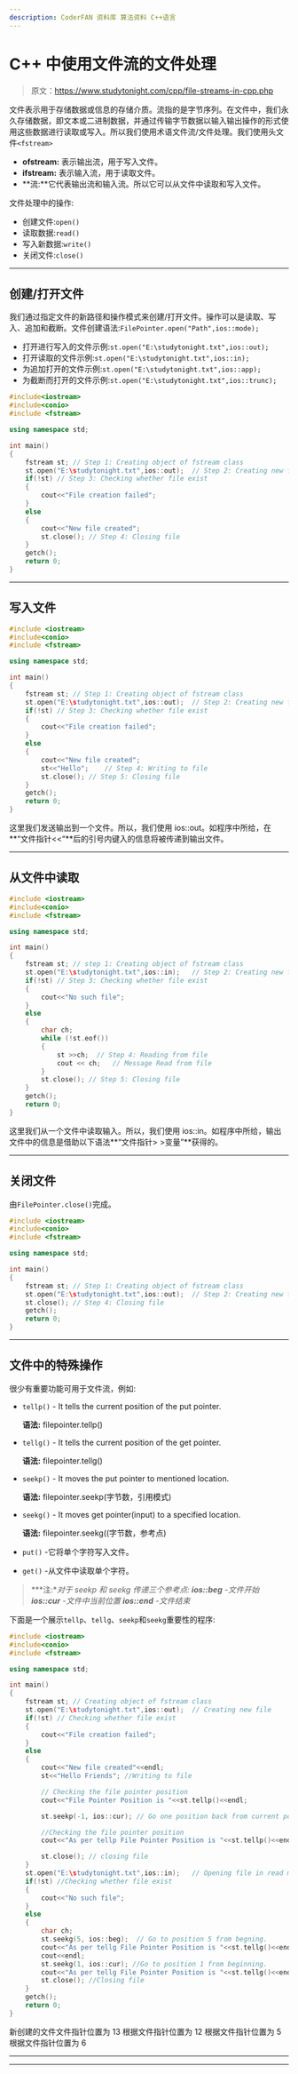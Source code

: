 ```yaml
---
description: CoderFAN 资料库 算法资料 C++语言
---
```


# C++ 中使用文件流的文件处理

> 原文：<https://www.studytonight.com/cpp/file-streams-in-cpp.php>

文件表示用于存储数据或信息的存储介质。流指的是字节序列。在文件中，我们永久存储数据，即文本或二进制数据，并通过传输字节数据以输入输出操作的形式使用这些数据进行读取或写入。所以我们使用术语文件流/文件处理。我们使用头文件`<fstream>`

*   **ofstream:** 表示输出流，用于写入文件。
*   **ifstream:** 表示输入流，用于读取文件。
*   **流:**它代表输出流和输入流。所以它可以从文件中读取和写入文件。

文件处理中的操作:

*   创建文件:`open()`
*   读取数据:`read()`
*   写入新数据:`write()`
*   关闭文件:`close()`

* * *

## 创建/打开文件

我们通过指定文件的新路径和操作模式来创建/打开文件。操作可以是读取、写入、追加和截断。文件创建语法:`FilePointer.open("Path",ios::mode);`

*   打开进行写入的文件示例:`st.open("E:\studytonight.txt",ios::out);`
*   打开读取的文件示例:`st.open("E:\studytonight.txt",ios::in);`
*   为追加打开的文件示例:`st.open("E:\studytonight.txt",ios::app);`
*   为截断而打开的文件示例:`st.open("E:\studytonight.txt",ios::trunc);`

```cpp
#include<iostream>
#include<conio>
#include <fstream>

using namespace std;

int main()
{
    fstream st; // Step 1: Creating object of fstream class
    st.open("E:\studytonight.txt",ios::out);  // Step 2: Creating new file
    if(!st) // Step 3: Checking whether file exist
    {
        cout<<"File creation failed";
    }
    else
    {
        cout<<"New file created";
        st.close(); // Step 4: Closing file
    }
    getch();
    return 0;
}
```

* * *

## 写入文件

```cpp
#include <iostream>
#include<conio>
#include <fstream>

using namespace std;

int main()
{
    fstream st; // Step 1: Creating object of fstream class
    st.open("E:\studytonight.txt",ios::out);  // Step 2: Creating new file
    if(!st) // Step 3: Checking whether file exist
    {
        cout<<"File creation failed";
    }
    else
    {
        cout<<"New file created";
        st<<"Hello";    // Step 4: Writing to file
        st.close(); // Step 5: Closing file
    }
    getch();
    return 0;
}
```

这里我们发送输出到一个文件。所以，我们使用 ios::out。如程序中所给，在**“文件指针<<“**后的引号内键入的信息将被传递到输出文件。

* * *

## 从文件中读取

```cpp
#include <iostream>
#include<conio>
#include <fstream>

using namespace std;

int main()
{
    fstream st; // step 1: Creating object of fstream class
    st.open("E:\studytonight.txt",ios::in);   // Step 2: Creating new file
    if(!st) // Step 3: Checking whether file exist
    {
        cout<<"No such file";
    }
    else
    {
        char ch;
        while (!st.eof())
        {
            st >>ch;  // Step 4: Reading from file
            cout << ch;   // Message Read from file
        }
        st.close(); // Step 5: Closing file
    }
    getch();
    return 0;
}
```

这里我们从一个文件中读取输入。所以，我们使用 ios::in。如程序中所给，输出文件中的信息是借助以下语法**“文件指针> >变量”**获得的。

* * *

## 关闭文件

由`FilePointer.close()`完成。

```cpp
#include <iostream>
#include<conio>
#include <fstream>

using namespace std;

int main()
{
    fstream st; // Step 1: Creating object of fstream class
    st.open("E:\studytonight.txt",ios::out);  // Step 2: Creating new file
    st.close(); // Step 4: Closing file
    getch();
    return 0;
}
```

* * *

## 文件中的特殊操作

很少有重要功能可用于文件流，例如:

*   `tellp()` - It tells the current position of the put pointer.

    **语法:** filepointer.tellp()

*   `tellg()` - It tells the current position of the get pointer.

    **语法:** filepointer.tellg()

*   `seekp()` - It moves the put pointer to mentioned location.

    **语法:** filepointer.seekp(字节数，引用模式)

*   `seekg()` - It moves get pointer(input) to a specified location.

    **语法:** filepointer.seekg((字节数，参考点)

*   `put()` -它将单个字符写入文件。
*   `get()` -从文件中读取单个字符。

> ***注:**对于 seekp 和 seekg 传递三个参考点:
> **ios::beg** -文件开始
> **ios::cur** -文件中当前位置
> **ios::end** -文件结束*

下面是一个展示`tellp`、`tellg`、`seekp`和`seekg`重要性的程序:

```cpp
#include <iostream>
#include<conio>
#include <fstream>

using namespace std;

int main()
{
    fstream st; // Creating object of fstream class
    st.open("E:\studytonight.txt",ios::out);  // Creating new file
    if(!st) // Checking whether file exist
    {
        cout<<"File creation failed";
    }
    else
    {
        cout<<"New file created"<<endl;
        st<<"Hello Friends"; //Writing to file

        // Checking the file pointer position
        cout<<"File Pointer Position is "<<st.tellp()<<endl;  

        st.seekp(-1, ios::cur); // Go one position back from current position

        //Checking the file pointer position
        cout<<"As per tellp File Pointer Position is "<<st.tellp()<<endl; 

        st.close(); // closing file
    }
    st.open("E:\studytonight.txt",ios::in);   // Opening file in read mode
    if(!st) //Checking whether file exist
    {
        cout<<"No such file";
    }
    else
    {
        char ch;
        st.seekg(5, ios::beg);  // Go to position 5 from begning.
        cout<<"As per tellg File Pointer Position is "<<st.tellg()<<endl; //Checking file pointer position
        cout<<endl;
        st.seekg(1, ios::cur); //Go to position 1 from beginning.
        cout<<"As per tellg File Pointer Position is "<<st.tellg()<<endl; //Checking file pointer position
        st.close(); //Closing file
    }
    getch();
    return 0;
}
```

新创建的文件文件指针位置为 13 根据文件指针位置为 12 根据文件指针位置为 5 根据文件指针位置为 6

* * *

* * *
